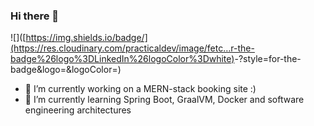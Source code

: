 ### Hi there 👋

![<LinkedIn>]([https://img.shields.io/badge/](https://res.cloudinary.com/practicaldev/image/fetc…r-the-badge%26logo%3DLinkedIn%26logoColor%3Dwhite)<Badge Text>-<Background Color>?style=for-the-badge&logo=<Icon Name>&logoColor=<Logo Color>)

- 🔭 I’m currently working on a MERN-stack booking site :)
- 🌱 I’m currently learning Spring Boot, GraalVM, Docker and software engineering architectures 
